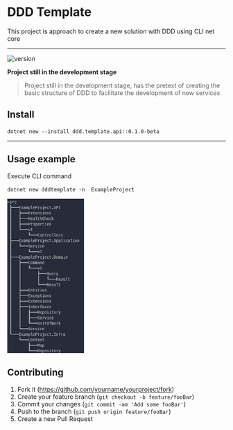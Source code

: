 # DDD Template
This project is approach to create a new solution with DDD using CLI net core

-----

![version](https://img.shields.io/nuget/vpre/ddd.template.api?label=version)

**Project still in the development stage**

> Project still in the development stage, has the pretext of creating the basic structure of DDD to facilitate the development of new services

 ## Install
```
dotnet new --install ddd.template.api::0.1.0-beta
```

----
## Usage example

Execute CLI command

```
dotnet new dddtemplate -n  ExampleProject
```



<img src=".\tree.png" style="zoom:67%;" />

## Contributing

1. Fork it (<https://github.com/yourname/yourproject/fork>)
2. Create your feature branch (`git checkout -b feature/fooBar`)
3. Commit your changes (`git commit -am 'Add some fooBar'`)
4. Push to the branch (`git push origin feature/fooBar`)
5. Create a new Pull Request